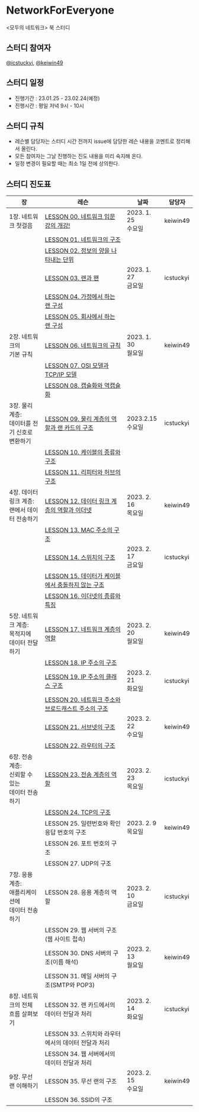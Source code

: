 # NetworkForEveryone
&lt;모두의 네트워크> 북 스터디

## 스터디 참여자
[@icstuckyi](https://github.com/icstuckyi), [@keiwin49](https://github.com/keiwin49)

## 스터디 일정
- 진행기간 : 23.01.25 - 23.02.24(예정)
- 진행시간 : 평일 저녁 9시 - 10시

## 스터디 규칙
- 레슨별 담당자는 스터디 시간 전까지 issue에 담당한 레슨 내용을 코멘트로 정리해서 올린다. 
- 모든 참여자는 그날 진행하는 진도 내용을 미리 숙지해 온다. 
- 일정 변경이 필요할 때는 최소 1일 전에 상의한다. 

## 스터디 진도표
장 | 레슨 | 날짜 | 담당자
-- | -- | -- | --
1장. 네트워크 첫걸음 | [LESSON 00. 네트워크   입문 강의 개강!](https://github.com/icstuckyi/NetworkForEveryone/issues/2#issue-1552973413) | 2023. 1. 25 <br/>수요일 | keiwin49
  | [LESSON 01.   네트워크의 구조](https://github.com/icstuckyi/NetworkForEveryone/issues/2#issuecomment-1400230190) |   |  
  | [LESSON 02. 정보의   양을 나타내는 단위](https://github.com/icstuckyi/NetworkForEveryone/issues/2#issuecomment-1400230339) |   |  
  | [LESSON 03. 랜과 왠](https://github.com/icstuckyi/NetworkForEveryone/issues/2#issuecomment-1404889785) | 2023. 1. 27 <br/>금요일 | icstuckyi
  | [LESSON 04. 가정에서   하는 랜 구성](https://github.com/icstuckyi/NetworkForEveryone/issues/2#issuecomment-1404894322) |   |  
  | [LESSON 05. 회사에서   하는 랜 구성](https://github.com/icstuckyi/NetworkForEveryone/issues/2#issuecomment-1404906111) |   |  
2장. 네트워크의 <br/>기본 규칙 | [LESSON 06.   네트워크의 규칙](https://github.com/icstuckyi/NetworkForEveryone/issues/3#issue-1561249097) | 2023. 1. 30 <br/>월요일 | keiwin49
  | [LESSON 07. OSI   모델과 TCP/IP 모델](https://github.com/icstuckyi/NetworkForEveryone/issues/3#issuecomment-1407660515) |   |  
  | [LESSON 08. 캡슐화와   역캡슐화](https://github.com/icstuckyi/NetworkForEveryone/issues/3#issuecomment-1407660605) |   |  
3장. 물리 계층: <br/>데이터를 전기 신호로 <br/>변환하기 | [LESSON 09. 물리   계층의 역할과 랜 카드의 구조](https://github.com/icstuckyi/NetworkForEveryone/issues/4#issue-1585635740) | 2023.2.15 <br/>수요일 | icstuckyi
  | [LESSON 10. 케이블의   종류와 구조](https://github.com/icstuckyi/NetworkForEveryone/issues/4#issuecomment-1431139636) |   |  
  | [LESSON 11. 리피터와   허브의 구조](https://github.com/icstuckyi/NetworkForEveryone/issues/4#issuecomment-1431140268) |   |  
4장. 데이터 링크 계층: <br/>랜에서 데이터 전송하기 | [LESSON 12. 데이터   링크 계층의 역할과 이더넷](https://github.com/icstuckyi/NetworkForEveryone/issues/5#issue-1587383279) | 2023. 2. 16 <br/>목요일 | keiwin49
  | [LESSON 13. MAC   주소의 구조](https://github.com/icstuckyi/NetworkForEveryone/issues/5#issuecomment-1432827051) |   |   
  || [LESSON 14. 스위치의   구조](https://github.com/icstuckyi/NetworkForEveryone/issues/5#issuecomment-1434456339) | 2023. 2. 17 <br/>금요일 | icstuckyi
  | [LESSON 15. 데이터가   케이블에서 충돌하지 않는 구조](https://github.com/icstuckyi/NetworkForEveryone/issues/5#issuecomment-1434457105) |   |  
  | [LESSON 16. 이더넷의   종류와 특징](https://github.com/icstuckyi/NetworkForEveryone/issues/5#issuecomment-1434457449) |   |  
5장. 네트워크 계층: <br/>목적지에 <br/>데이터 전달하기 | [LESSON 17. 네트워크   계층의 역할](https://github.com/icstuckyi/NetworkForEveryone/issues/6#issue-1591694170) | 2023. 2. 20 <br/>월요일 | keiwin49
  | [LESSON 18. IP   주소의 구조](https://github.com/icstuckyi/NetworkForEveryone/issues/6#issuecomment-1436827885) |   |  
  || [LESSON 19. IP   주소의 클래스 구조](https://github.com/icstuckyi/NetworkForEveryone/issues/6#issuecomment-1438302165) | 2023. 2. 21 <br/>화요일 | icstuckyi
  | [LESSON 20. 네트워크   주소와 브로드캐스트 주소의 구조](https://github.com/icstuckyi/NetworkForEveryone/issues/6#issuecomment-1438302654) |   |  
  || [LESSON 21. 서브넷의   구조](https://github.com/icstuckyi/NetworkForEveryone/issues/6#issuecomment-1439819713) | 2023. 2. 22 <br/>수요일 | keiwin49
  | [LESSON 22. 라우터의   구조](https://github.com/icstuckyi/NetworkForEveryone/issues/6#issuecomment-1439819997) |   |  
6장. 전송 계층: <br/>신뢰할   수 있는 <br/>데이터 전송하기 | [LESSON 23. 전송   계층의 역할](https://github.com/icstuckyi/NetworkForEveryone/issues/7#issue-1596755084) | 2023. 2. 23 <br/>목요일 | icstuckyi
  | [LESSON 24. TCP의   구조](https://github.com/icstuckyi/NetworkForEveryone/issues/7#issuecomment-1441664215) |   |  
  | LESSON 25. 일련번호와 확인 응답 번호의 구조 | 2023. 2. 9 <br/>목요일 | keiwin49
  | LESSON 26. 포트   번호의 구조 |   |  
  | LESSON 27. UDP의   구조 |   |  
7장. 응용 계층: <br/>애플리케이션에 <br/>데이터 전송하기 | LESSON 28. 응용   계층의 역할 | 2023. 2. 10 <br/>금요일 | icstuckyi
  | LESSON 29. 웹   서버의 구조(웹 사이트 접속) |   |  
  | LESSON 30. DNS   서버의 구조(이름 해석) | 2023. 2. 13 <br/>월요일 | keiwin49
  | LESSON 31. 메일   서버의 구조(SMTP와 POP3) |   |  
8장. 네트워크의 전체 <br/>흐름 살펴보기 | LESSON 32. 랜   카드에서의 데이터 전달과 처리 | 2023. 2. 14 <br/>화요일 | icstuckyi
  | LESSON 33. 스위치와   라우터에서의 데이터 전달과 처리 |   |  
  | LESSON 34. 웹   서버에서의 데이터 전달과 처리 |   |  
9장. 무선 랜 이해하기 | LESSON 35. 무선   랜의 구조 | 2023. 2. 15 <br/>수요일 | keiwin49
  | LESSON 36. SSID의 구조 |   |  
